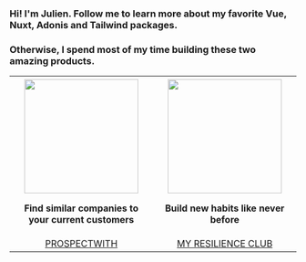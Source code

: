 ### Hi! I'm Julien. Follow me to learn more about my favorite Vue, Nuxt, Adonis and Tailwind packages.

### Otherwise, I spend most of my time building these two amazing products.

<table>
   <tr>
      <th align="center">
         <img width="441" height="1">
         <a href="https://www.prospectwith.com/"><img src="https://www.jaimelesstartups.fr/wp-content/uploads/2020/08/prospectwith.png" width="200px"/></a>
         <p>Find similar companies to your current customers</p>
      </th>
      <th align="center">
         <img width="441" height="1">
         <a href="https://www.myresilience.club/"><img src="https://pbs.twimg.com/profile_images/1375478469795123201/lDBnsRD8_400x400.jpg" width="200px"/></a>
         <p>Build new habits like never before</p>
      </th>
   </tr>

   <tr style="text-transform: uppercase;">
      <td align="center">
        <a href="https://www.prospectwith.com/">ProspectWith</a>
      </td>
      <td align="center">
        <a href="https://www.myresilience.club/">My Resilience Club</a>
      </td>
   </tr>
</table>
